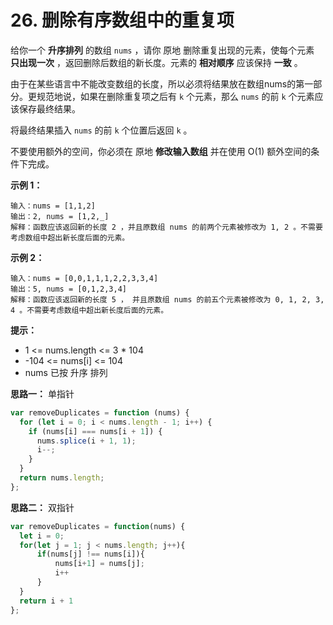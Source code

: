 # 26. 删除有序数组中的重复项

给你一个 **升序排列** 的数组 `nums` ，请你 原地 删除重复出现的元素，使每个元素 **只出现一次** ，返回删除后数组的新长度。元素的 **相对顺序** 应该保持 **一致** 。

由于在某些语言中不能改变数组的长度，所以必须将结果放在数组nums的第一部分。更规范地说，如果在删除重复项之后有 `k` 个元素，那么 `nums` 的前 `k` 个元素应该保存最终结果。

将最终结果插入 `nums` 的前 `k` 个位置后返回 `k` 。

不要使用额外的空间，你必须在 原地 **修改输入数组** 并在使用 O(1) 额外空间的条件下完成。

**示例 1：**

```
输入：nums = [1,1,2]
输出：2, nums = [1,2,_]
解释：函数应该返回新的长度 2 ，并且原数组 nums 的前两个元素被修改为 1, 2 。不需要考虑数组中超出新长度后面的元素。
```

**示例 2：**

```
输入：nums = [0,0,1,1,1,2,2,3,3,4]
输出：5, nums = [0,1,2,3,4]
解释：函数应该返回新的长度 5 ， 并且原数组 nums 的前五个元素被修改为 0, 1, 2, 3, 4 。不需要考虑数组中超出新长度后面的元素。
```

**提示：**

- 1 <= nums.length <= 3 * 104
- -104 <= nums[i] <= 104
- nums 已按 升序 排列

**思路一：**
单指针
```javascript
var removeDuplicates = function (nums) {
  for (let i = 0; i < nums.length - 1; i++) {
    if (nums[i] === nums[i + 1]) {
      nums.splice(i + 1, 1);
      i--;
    }
  }
  return nums.length;
};
```
**思路二：**
双指针
```javascript
var removeDuplicates = function(nums) {
  let i = 0;
  for(let j = 1; j < nums.length; j++){
      if(nums[j] !== nums[i]){
          nums[i+1] = nums[j];
          i++
      }
  }
  return i + 1
};
```